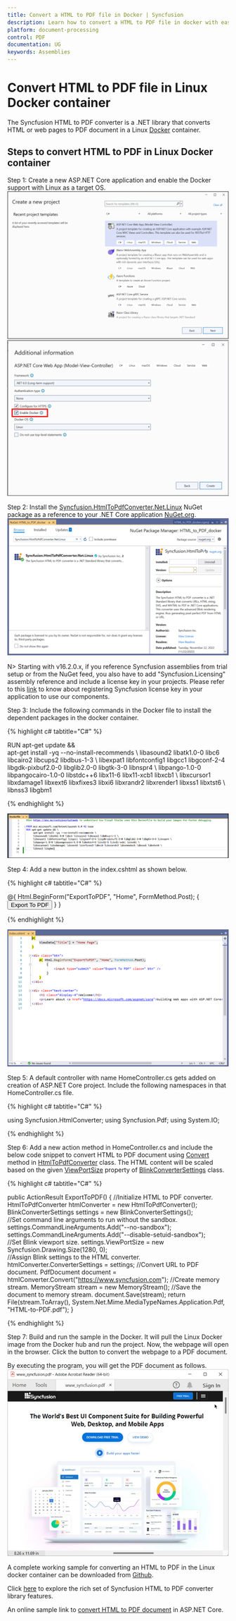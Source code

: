 ```yaml
---
title: Convert a HTML to PDF file in Docker | Syncfusion
description: Learn how to convert a HTML to PDF file in docker with easy steps using Syncfusion .NET HTML converter library.
platform: document-processing
control: PDF
documentation: UG
keywords: Assemblies
---
```


# Convert HTML to PDF file in Linux Docker container

The Syncfusion HTML to PDF converter is a .NET library that converts HTML or web pages to PDF document in a Linux [Docker](https://www.docker.com/why-docker/) container.

## Steps to convert HTML to PDF in Linux Docker container

Step 1: Create a new ASP.NET Core application and enable the Docker support with Linux as a target OS.
![Convert HTMLToPDF Docker Step1](htmlconversion_images/DockerStep1.png)
![Convert HTMLToPDF Docker Step2](htmlconversion_images/DockerStep2.png)

Step 2: Install the [Syncfusion.HtmlToPdfConverter.Net.Linux](https://www.nuget.org/packages/Syncfusion.HtmlToPdfConverter.Net.Linux/) NuGet package as a reference to your .NET Core application [NuGet.org](https://www.nuget.org/).
![Convert HTMLToPDF Docker Step3](htmlconversion_images/DockerStep3.png)

N> Starting with v16.2.0.x, if you reference Syncfusion assemblies from trial setup or from the NuGet feed, you also have to add "Syncfusion.Licensing" assembly reference and include a license key in your projects. Please refer to this [link](https://help.syncfusion.com/common/essential-studio/licensing/overview) to know about registering Syncfusion license key in your application to use our components.

Step 3: Include the following commands in the Docker file to install the dependent packages in the docker container.

{% highlight c# tabtitle="C#" %}

RUN apt-get update && \
apt-get install -yq --no-install-recommends \ 
libasound2 libatk1.0-0 libc6 libcairo2 libcups2 libdbus-1-3 \ 
libexpat1 libfontconfig1 libgcc1 libgconf-2-4 libgdk-pixbuf2.0-0 libglib2.0-0 libgtk-3-0 libnspr4 \ 
libpango-1.0-0 libpangocairo-1.0-0 libstdc++6 libx11-6 libx11-xcb1 libxcb1 \ 
libxcursor1 libxdamage1 libxext6 libxfixes3 libxi6 libxrandr2 libxrender1 libxss1 libxtst6 \ 
libnss3 libgbm1

{% endhighlight %}

![Convert HTMLToPDF Docker Step4](htmlconversion_images/DockerStep4.png)

Step 4: Add a new button in the index.cshtml as shown below.

{% highlight c# tabtitle="C#" %}

<div class="btn">
   @{ Html.BeginForm("ExportToPDF", "Home", FormMethod.Post);
         {
            <input type="submit" value="Export To PDF" class=" btn" />
         }
      }
</div>

{% endhighlight %}

![Convert HTMLToPDF Docker Step5](htmlconversion_images/DockerStep5.png)

Step 5: A default controller with name HomeController.cs gets added on creation of ASP.NET Core project. Include the following namespaces in that HomeController.cs file.

{% highlight c# tabtitle="C#" %}

using Syncfusion.HtmlConverter;
using Syncfusion.Pdf;
using System.IO;

{% endhighlight %}

Step 6: Add a new action method in HomeController.cs and include the below code snippet to convert HTML to PDF document using [Convert](https://help.syncfusion.com/cr/document-processing/Syncfusion.HtmlConverter.HtmlToPdfConverter.html#Syncfusion_HtmlConverter_HtmlToPdfConverter_Convert_System_String_) method in [HtmlToPdfConverter](https://help.syncfusion.com/cr/document-processing/Syncfusion.HtmlConverter.HtmlToPdfConverter.html) class. The HTML content will be scaled based on the given [ViewPortSize](https://help.syncfusion.com/cr/document-processing/Syncfusion.HtmlConverter.BlinkConverterSettings.html#Syncfusion_HtmlConverter_BlinkConverterSettings_ViewPortSize) property of [BlinkConverterSettings](https://help.syncfusion.com/cr/document-processing/Syncfusion.HtmlConverter.BlinkConverterSettings.html) class.

{% highlight c# tabtitle="C#" %}

public ActionResult ExportToPDF()
{
   //Initialize HTML to PDF converter. 
   HtmlToPdfConverter htmlConverter = new HtmlToPdfConverter(); 
   BlinkConverterSettings settings = new BlinkConverterSettings();     
   //Set command line arguments to run without the sandbox.
   settings.CommandLineArguments.Add("--no-sandbox");
   settings.CommandLineArguments.Add("--disable-setuid-sandbox");     
   //Set Blink viewport size.
   settings.ViewPortSize = new Syncfusion.Drawing.Size(1280, 0);     
   //Assign Blink settings to the HTML converter.
   htmlConverter.ConverterSettings = settings; 
   //Convert URL to PDF document.
   PdfDocument document = htmlConverter.Convert("https://www.syncfusion.com"); 
   //Create memory stream.
   MemoryStream stream = new MemoryStream(); 
   //Save the document to memory stream. 
   document.Save(stream); 
   return File(stream.ToArray(), System.Net.Mime.MediaTypeNames.Application.Pdf, "HTML-to-PDF.pdf");
}

{% endhighlight %}

Step 7: Build and run the sample in the Docker. It will pull the Linux Docker image from the Docker hub and run the project. Now, the webpage will open in the browser. Click the button to convert the webpage to a PDF document.

By executing the program, you will get the PDF document as follows.
![Convert HTMLToPDF Dockeroutput](htmlconversion_images/htmltopdfoutput.png)

A complete working sample for converting an HTML to PDF in the Linux docker container can be downloaded from [Github](https://github.com/SyncfusionExamples/html-to-pdf-csharp-examples/tree/master/Docker).

Click [here](https://www.syncfusion.com/document-processing/pdf-framework/net-core/html-to-pdf) to explore the rich set of Syncfusion HTML to PDF converter library features. 

An online sample link to [convert HTML to PDF document](https://ej2.syncfusion.com/aspnetcore/PDF/HtmltoPDF#/material3) in ASP.NET Core. 